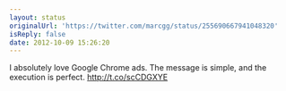 ```yaml
---
layout: status
originalUrl: 'https://twitter.com/marcgg/status/255690667941048320'
isReply: false
date: 2012-10-09 15:26:20
---
```


I absolutely love Google Chrome ads. The message is simple, and the execution is perfect. http://t.co/scCDGXYE
